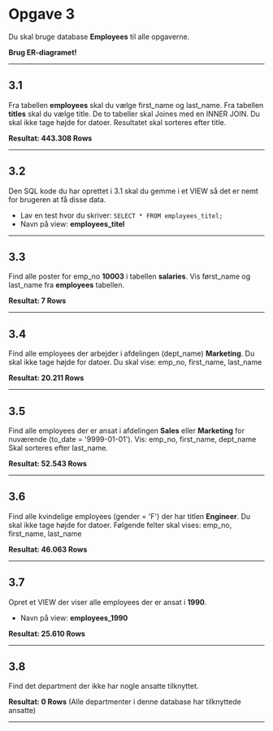 # Opgave 3

Du skal bruge database **Employees** til alle opgaverne.

**Brug ER-diagramet!**

---

## 3.1
Fra tabellen **employees** skal du vælge first_name og last_name.
Fra tabellen **titles** skal du vælge title.
De to tabeller skal Joines med en INNER JOIN.
Du skal ikke tage højde for datoer.
Resultatet skal sorteres efter title.

**Resultat: 443.308 Rows**

---

## 3.2
Den SQL kode du har oprettet i 3.1 skal du gemme i et VIEW så det er nemt for brugeren at få disse data.
- Lav en test hvor du skriver: `SELECT * FROM employees_titel;`
- Navn på view: **employees_titel**

---

## 3.3
Find alle poster for emp_no **10003** i tabellen **salaries**.
Vis først_name og last_name fra **employees** tabellen.

**Resultat: 7 Rows**

---

## 3.4
Find alle employees der arbejder i afdelingen (dept_name) **Marketing**.
Du skal ikke tage højde for datoer.
Du skal vise: emp_no, first_name, last_name

**Resultat: 20.211 Rows**

---

## 3.5
Find alle employees der er ansat i afdelingen **Sales** eller **Marketing** for nuværende (to_date = '9999-01-01').
Vis: emp_no, first_name, dept_name
Skal sorteres efter last_name.

**Resultat: 52.543 Rows**

---

## 3.6
Find alle kvindelige employees (gender = 'F') der har titlen **Engineer**.
Du skal ikke tage højde for datoer.
Følgende felter skal vises: emp_no, first_name, last_name

**Resultat: 46.063 Rows**

---

## 3.7
Opret et VIEW der viser alle employees der er ansat i **1990**.
- Navn på view: **employees_1990**

**Resultat: 25.610 Rows**

---

## 3.8
Find det department der ikke har nogle ansatte tilknyttet.

**Resultat: 0 Rows** (Alle departmenter i denne database har tilknyttede ansatte)

---
